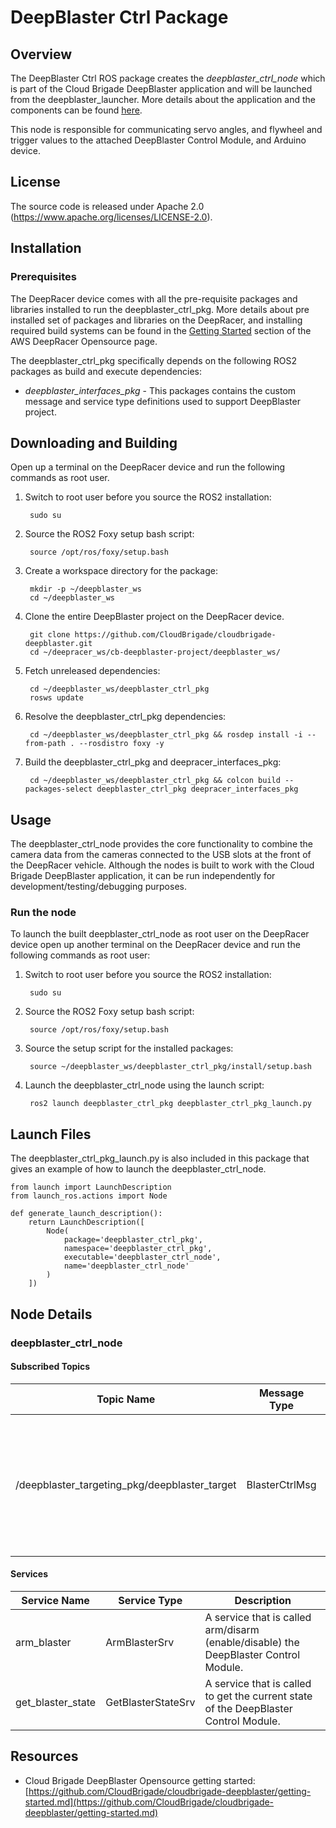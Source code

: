 # DeepBlaster Ctrl Package

## Overview

The DeepBlaster Ctrl ROS package creates the *deepblaster_ctrl_node* which is part of the Cloud Brigade DeepBlaster application and will be launched from the deepblaster_launcher. More details about the application and the components can be found [here](https://github.com/CloudBrigade/cloudbrigade-deepblaster).

This node is responsible for communicating servo angles, and flywheel and trigger values to the attached DeepBlaster Control Module, and Arduino device.

## License

The source code is released under Apache 2.0 (https://www.apache.org/licenses/LICENSE-2.0).

## Installation

### Prerequisites

The DeepRacer device comes with all the pre-requisite packages and libraries installed to run the deepblaster_ctrl_pkg. More details about pre installed set of packages and libraries on the DeepRacer, and installing required build systems can be found in the [Getting Started](https://github.com/aws-deepracer/aws-deepracer-launcher/blob/main/getting-started.md) section of the AWS DeepRacer Opensource page.

The deepblaster_ctrl_pkg specifically depends on the following ROS2 packages as build and execute dependencies:

* *deepblaster_interfaces_pkg* - This packages contains the custom message and service type definitions used to support DeepBlaster project.

## Downloading and Building

Open up a terminal on the DeepRacer device and run the following commands as root user.

1. Switch to root user before you source the ROS2 installation:

        sudo su

1. Source the ROS2 Foxy setup bash script:

        source /opt/ros/foxy/setup.bash

1. Create a workspace directory for the package:

        mkdir -p ~/deepblaster_ws
        cd ~/deepblaster_ws

1. Clone the entire DeepBlaster project on the DeepRacer device.

        git clone https://github.com/CloudBrigade/cloudbrigade-deepblaster.git
        cd ~/deepracer_ws/cb-deepblaster-project/deepblaster_ws/

1. Fetch unreleased dependencies:

        cd ~/deepblaster_ws/deepblaster_ctrl_pkg
        rosws update

1. Resolve the deepblaster_ctrl_pkg dependencies:

        cd ~/deepblaster_ws/deepblaster_ctrl_pkg && rosdep install -i --from-path . --rosdistro foxy -y

1. Build the deepblaster_ctrl_pkg and deepracer_interfaces_pkg:

        cd ~/deepblaster_ws/deepblaster_ctrl_pkg && colcon build --packages-select deepblaster_ctrl_pkg deepracer_interfaces_pkg

## Usage

The deepblaster_ctrl_node provides the core functionality to combine the camera data from the cameras connected to the USB slots at the front of the DeepRacer vehicle. Although the nodes is built to work with the Cloud Brigade DeepBlaster application, it can be run independently for development/testing/debugging purposes.

### Run the node

To launch the built deepblaster_ctrl_node as root user on the DeepRacer device open up another terminal on the DeepRacer device and run the following commands as root user:

1. Switch to root user before you source the ROS2 installation:

        sudo su

1. Source the ROS2 Foxy setup bash script:

        source /opt/ros/foxy/setup.bash

1. Source the setup script for the installed packages:

        source ~/deepblaster_ws/deepblaster_ctrl_pkg/install/setup.bash

1. Launch the deepblaster_ctrl_node using the launch script:

        ros2 launch deepblaster_ctrl_pkg deepblaster_ctrl_pkg_launch.py

## Launch Files

The  deepblaster_ctrl_pkg_launch.py is also included in this package that gives an example of how to launch the deepblaster_ctrl_node.

    from launch import LaunchDescription
    from launch_ros.actions import Node

    def generate_launch_description():
        return LaunchDescription([
            Node(
                package='deepblaster_ctrl_pkg',
                namespace='deepblaster_ctrl_pkg',
                executable='deepblaster_ctrl_node',
                name='deepblaster_ctrl_node'
            )
        ])


## Node Details

### deepblaster_ctrl_node

#### Subscribed Topics

| Topic Name | Message Type | Description |
| ---------- | ------------ | ----------- |
|/deepblaster_targeting_pkg/deepblaster_target|BlasterCtrlMsg|This message holds the flywheel and trigger values, and the servo angle values in the range of [0, 180].|

#### Services

| Service Name | Service Type | Description |
| ---------- | ------------ | ----------- |
|arm_blaster|ArmBlasterSrv|A service that is called arm/disarm (enable/disable) the DeepBlaster Control Module.|
|get_blaster_state|GetBlasterStateSrv|A service that is called to get the current state of the DeepBlaster Control Module.|

## Resources

* Cloud Brigade DeepBlaster Opensource getting started: [https://github.com/CloudBrigade/cloudbrigade-deepblaster/getting-started.md](https://github.com/CloudBrigade/cloudbrigade-deepblaster/getting-started.md)
